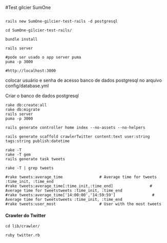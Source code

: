 #Test gilcier SumOne

```shell

rails new SumOne-gilcier-test-rails -d postgresql

cd SumOne-gilcier-test-rails/

bundle install

rails server

#pode ser usado o app server puma
puma -p 3000

#http://localhost:3000

```
colocar usuário e senha de acesso banco de dados postgresql no arquivo config/database.yml

Criar o banco de dados postgresql

```shell
rake db:create:all
rake db:migrate
rails server
puma -p 3000

rails generate controller home index --no-assets --no-helpers

rails generate scaffold crawlerTwitter content:text user:string tags:string publish:datetime

rake -T
rake -T gem
rails generate task tweets

rake -T | grep tweets

#rake tweets:average_time                # Average time for tweets :time_init, :time_end
#rake tweets:average_time[:time_init,:time_end]                # Average time for tweetstweets :time_init, :time_end
#rake tweets:average_time['14:00:00','14:59:59']                # Average time for tweetstweets :time_init, :time_end 
#rake tweets:user_most                   # User with the most tweets

```
#### Crawler do Twitter

```shell
cd lib/crawler/

ruby twitter.rb

```